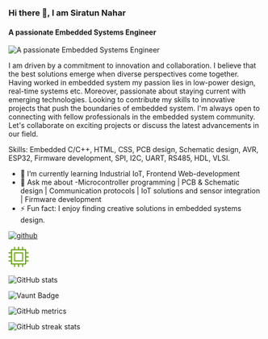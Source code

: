 ### Hi there 👋, I am Siratun Nahar
#### A passionate Embedded Systems Engineer
![A passionate Embedded Systems Engineer](https://i0.wp.com/semiengineering.com/wp-content/uploads/embedded_software_hires.jpeg?w=640&ssl=1)

I am driven by a commitment to innovation and collaboration. I believe that the best solutions emerge when diverse perspectives come together.
Having worked in embedded system my passion lies in low-power design, real-time systems etc. Moreover, passionate about staying current with emerging technologies. Looking to contribute my skills to innovative projects that push the boundaries of embedded system.
I'm always open to connecting with fellow professionals in the embedded system community. Let's collaborate on exciting projects or discuss the latest advancements in our field.

Skills: Embedded C/C++, HTML, CSS, PCB design, Schematic design, AVR, ESP32, Firmware development,  SPI, I2C, UART, RS485, HDL, VLSI.

- 🌱 I’m currently learning Industrial IoT, Frontend Web-development 
- 💬 Ask me about -Microcontroller programming | PCB & Schematic design | Communication protocols |  IoT solutions and sensor integration | Firmware development 
- ⚡ Fun fact: I enjoy finding creative solutions in embedded systems design. 


[<img src='https://cdn.jsdelivr.net/npm/simple-icons@3.0.1/icons/github.svg' alt='github' height='40'>](https://github.com/siratun25)  

<a href='https://docs.github.com/en/developers'><img src='https://raw.githubusercontent.com/acervenky/animated-github-badges/master/assets/devbadge.gif' width='40' height='40'></a> 

![GitHub stats](https://github-readme-stats.vercel.app/api?username=siratun25&show_icons=true)  

![Vaunt Badge](https://api.vaunt.dev/v1/github/entities/siratun25/contributions?format=svg&private=false)  

![GitHub metrics](https://metrics.lecoq.io/siratun25)  

![GitHub streak stats](https://streak-stats.demolab.com/?user=siratun25)  







<!---
- 👋 Hi, I’m @siratun25
- 👀 I’m interested in ...
- 🌱 I’m currently learning ...
- 💞️ I’m looking to collaborate on ...
- 📫 How to reach me ...
- 😄 Pronouns: ...
- ⚡ Fun fact: ...
--->
<!---
siratun25/siratun25 is a ✨ special ✨ repository because its `README.md` (this file) appears on your GitHub profile.
You can click the Preview link to take a look at your changes.
--->
